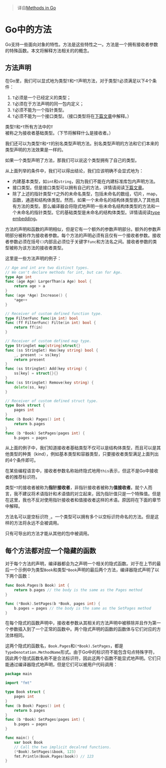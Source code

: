 > 译自[Methods in Go](https://go101.org/article/method.html)

# Go中的方法

Go支持一些面向对象的特性。方法是这些特性之一。方法是一个拥有接收者参数的特殊函数。本文将解释方法相关的的概念。

## 方法声明

在Go里，我们可以显式地为类型`T`和`*T`声明方法，对于类型`T`必须满足以下4个条件：

  1. `T`必须是一个已经定义的类型；
  2. `T`必须在于方法声明的同一包内定义；
  3. `T`必须不能为一个指针类型。
  4. `T`必须不能为一个接口类型。（接口类型将在[下篇文章](https://go101.org/article/interface.html)中解释。）

类型`T`和`*T`所有方法中的`T`被称之为接收者基础类型。（下节将解释什么是接收者。）

我们还可以为类型`T`和`*T`的别名类型声明方法。别名类型声明的方法和它们本来的类型声明的方法效果是一样的。

如果一个类型声明了方法，那我们可以说这个类型拥有了自己的类型。

从上面列举的条件中，我们可以得出结论，我们应该明确不会显式地为：

  - 内建基本类型，如`int`和`string`，因为我们不能在内建标准库包内声明方法。
  - 接口类型。但是接口类型可以拥有自己的方法，详情请阅读[下篇文章](https://go101.org/article/type-embedding.html)。
  - 除了上述的指针类型`*T`之外的未命名类型，包括未命名的数组，切片，map，函数，通道和结构体类型。然而，如果一个未命名的结构体类型嵌入了其他具有方法的类型。那么编译器会将隐式地声明一些未命名结构体类型的方法和一个未命名的指针类型。它的基础类型是未命名的结构体类型。详情请阅读[type embedding](https://go101.org/article/type-embedding.html)。

方法的声明和函数的声明相似，但是它有一个额外的参数声明部分。额外的参数声明部分被称作为接收者参数。每个方法的声明必须有且仅有一个接收者参数。接收者参数必须在括号`()`内部且必须位于关键字`func`和方法名之间。接收者参数的类型被称为该方法的接收者类型。

这里是一些方法声明的例子：

```go
// Age and int are two distinct types.
// We can't declare methods for int, but can for Age.
type Age int
func (age Age) LargerThan(a Age) bool {
	return age > a
}
func (age *Age) Increase() {
	*age++
}

// Receiver of custom defined function type.
type FilterFunc func(in int) bool
func (ff FilterFunc) Filte(in int) bool {
	return ff(in)
}

// Receiver of custom defined map type.
type StringSet map[string]struct{}
func (ss StringSet) Has(key string) bool {
	_, present := ss[key]
	return present
}
func (ss StringSet) Add(key string) {
	ss[key] = struct{}{}
}
func (ss StringSet) Remove(key string) {
	delete(ss, key)
}

// Receiver of custom defined struct type.
type Book struct {
	pages int
}
func (b Book) Pages() int {
	return b.pages
}
func (b *Book) SetPages(pages int) {
	b.pages = pages
```

从上面的例子中，我们知道接收者基础类型不仅可以是结构体类型，而且可以是其他类型的种类（kind），例如基本类型和容器类型，只要接收者类型满足上面列出的4个条件即可。

在某些编程语言中，接收者参数名称始终隐式地用`this`表示，但这不是Go中接收者的推荐标识符。

类型`*T`的接收者被称为**指针接收者**，非指针接收者被称为**值接收者**。就个人而言，我不建议将术语指针和术语值的对立起来，因为指针值只是一个特殊值。但是在这里，我也不反对使用指针接收者和值接收者这样的术语。原因将在下面的章节中解释。

方法名可以是空标识符`_`。一个类型可以拥有多个以空标识符命名的方法。但是这样的方法将永远不会被调用。

只有可导出的方法才能从其他的包中被调用。

## 每个方法都对应一个隐藏的函数

对于每个方法的声明，编译器都会为之声明一个相关的隐式函数。对于在上节的最后一个示例中为类型`Book`和类型`*Book`声明的最后两个方法，编译器隐式声明了以下两个函数：


```go
func Book.Pages(b Book) int {
	return b.pages // the body is the same as the Pages method
}

func (*Book).SetPages(b *Book, pages int) {
	b.pages = pages // the body is the same as the SetPages method
}
```

在每个隐式的函数声明中，接收者参数从其相关的方法声明中被移除并且作为第一个参数插入到了一个正常的函数中。两个隐式声明的函数的函数体与它们对应的方法体相同。

这两个隐式的函数名，`Book.Pages`和`(*Book).SetPages`，都是`TypeDenotation.MethodName`形式。由于Go中的标识符不能包含句点特殊字符，因此两个隐式函数名称不是合法标识符，因此这两个函数不能显式地声明。它们只能通过编译器隐式地声明，但是它们可以被用户代码调用：

```go
package main

import "fmt"

type Book struct {
	pages int
}
func (b Book) Pages() int {
	return b.pages
}
func (b *Book) SetPages(pages int) {
	b.pages = pages
}

func main() {
	var book Book
	// Call the two implicit decalred functions.
	(*Book).SetPages(&book, 123)
	fmt.Println(Book.Pages(book)) // 123
}
```
